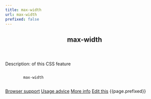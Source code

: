 ```yaml
---
title: max-width
url: max-width
prefixed: false
---
```


<article id="max-width" class="feature prefix-{{page.prefixed}}">
	<header class="feature__header">
		<h2>max-width</h2>
	</header>
	<p class="feature__description">
		Description: of this CSS feature
	</p>
	<pre class="feature__code"><code>
		max-width
	</code></pre>
	<footer class="feature__footer">
		<a href="http://caniuse.com/max-width">Browser support</a> 
		<a href="http://html5please.com/#max-width">Usage advice</a> 
		<a href="http://www.css3files.com/max-width">More info</a> 
		<a href="https://github.com/davidhund/shouldiprefix/blob/ghpages/_posts/{{page.title}}.md">Edit this</a> 
		<span class="feature__prefix">{{page.prefixed}}</span>
	</footer>
</article>
